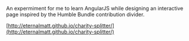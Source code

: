 An expermiment for me to learn AngularJS while
designing an interactive page inspired by the
Humble Bundle contribution divider.

[http://eternalmatt.github.io/charity-splitter/](http://eternalmatt.github.io/charity-splitter/)

